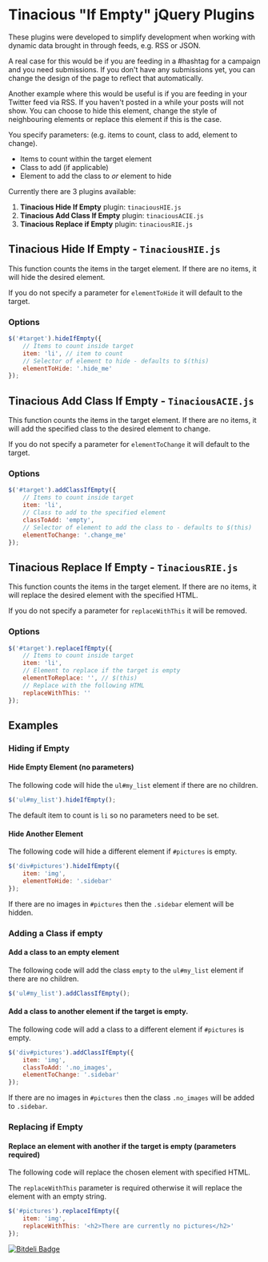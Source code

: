# Tinacious "If Empty" jQuery Plugins

These plugins were developed to simplify development when working with dynamic data brought in through feeds, e.g. RSS or JSON.

A real case for this would be if you are feeding in a #hashtag for a campaign and you need submissions. If you don't have any submissions yet, you can change the design of the page to reflect that automatically.

Another example where this would be useful is if you are feeding in your Twitter feed via RSS. If you haven't posted in a while your posts will not show. You can choose to hide this element, change the style of neighbouring elements or replace this element if this is the case.

You specify parameters: (e.g. items to count, class to add, element to change).
- Items to count within the target element
- Class to add (if applicable)
- Element to add the class to *or* element to hide

Currently there are 3 plugins available:

1. **Tinacious Hide If Empty** plugin: `tinaciousHIE.js`
2. **Tinacious Add Class If Empty** plugin: `tinaciousACIE.js`
3. **Tinacious Replace if Empty** plugin: `tinaciousRIE.js`

## Tinacious Hide If Empty - `TinaciousHIE.js`

This function counts the items in the target element. If there are no items, it will hide the desired element.

If you do not specify a parameter for `elementToHide` it will default to the target.

### Options
```js
$('#target').hideIfEmpty({
	// Items to count inside target
	item: 'li', // item to count
	// Selector of element to hide - defaults to $(this)
	elementToHide: '.hide_me'
});
```

## Tinacious Add Class If Empty - `TinaciousACIE.js`

This function counts the items in the target element. If there are no items, it will add the specified class to the desired element to change.

If you do not specify a parameter for `elementToChange` it will default to the target.

### Options
```js
$('#target').addClassIfEmpty({
	// Items to count inside target
	item: 'li',
	// Class to add to the specified element
	classToAdd: 'empty',
	// Selector of element to add the class to - defaults to $(this)
	elementToChange: '.change_me'
});
```

## Tinacious Replace If Empty - `TinaciousRIE.js`

This function counts the items in the target element. If there are no items, it will replace the desired element with the specified HTML.

If you do not specify a parameter for `replaceWithThis` it will be removed.

### Options
```js
$('#target').replaceIfEmpty({
	// Items to count inside target
	item: 'li',
	// Element to replace if the target is empty
	elementToReplace: '', // $(this)
	// Replace with the following HTML
	replaceWithThis: ''
});
```

## Examples
### Hiding if Empty
#### Hide Empty Element (no parameters)
The following code will hide the `ul#my_list` element if there are no children.

```js
$('ul#my_list').hideIfEmpty();
```
The default item to count is `li` so no parameters need to be set.

#### Hide Another Element
The following code will hide a different element if `#pictures` is empty.

```js
$('div#pictures').hideIfEmpty({
	item: 'img',
	elementToHide: '.sidebar'
});
```

If there are no images in `#pictures` then the `.sidebar` element will be hidden.

### Adding a Class if empty
#### Add a class to an empty element
The following code will add the class `empty` to the `ul#my_list` element if there are no children.

```js
$('ul#my_list').addClassIfEmpty();
```

#### Add a class to another element if the target is empty.
The following code will add a class to a different element if `#pictures` is empty.

```js
$('div#pictures').addClassIfEmpty({
	item: 'img',
	classToAdd: '.no_images',
	elementToChange: '.sidebar'
});
```

If there are no images in `#pictures` then the class `.no_images` will be added to `.sidebar`.

### Replacing if Empty
#### Replace an element with another if the target is empty (parameters required)
The following code will replace the chosen element with specified HTML.

The `replaceWithThis` parameter is required otherwise it will replace the element with an empty string.

```js
$('#pictures').replaceIfEmpty({
	item: 'img',
	replaceWithThis: '<h2>There are currently no pictures</h2>'
});
```

[![Bitdeli Badge](https://d2weczhvl823v0.cloudfront.net/tinacious/ifempty/trend.png)](https://bitdeli.com/free "Bitdeli Badge")